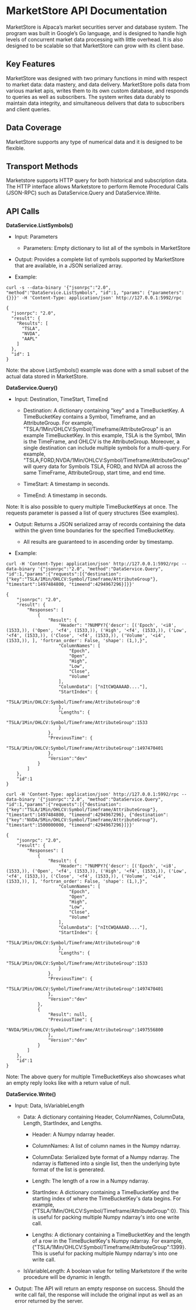 # MarketStore API Documentation

MarketStore is Alpaca’s market securities server and database system. The program was built in Google’s Go language, and is designed to handle high levels of concurrent market data processing with little overhead. It is also designed to be scalable so that MarketStore can grow with its client base.

## Key Features

MarketStore was designed with two primary functions in mind with respect to market data: data mastery, and data delivery. MarketStore polls data from various market apis, writes them to its own custom database, and responds to queries as well as subscribers. The system writes data durably to maintain data integrity, and simultaneous delivers that data to subscribers and client queries.

## Data Coverage

MarketStore supports any type of numerical data and it is designed to be flexible.

## Transport Methods

Marketstore supports HTTP query for both historical and subscription data. The HTTP interface allows Marketstore to perform Remote Procedural Calls (JSON-RPC) such as DataService.Query and DataService.Write.

## API Calls

**DataService.ListSymbols()**

* Input: Parameters

	* Parameters: Empty dictionary to list all of the symbols in MarketStore   

* Output: Provides a complete list of symbols supported by MarketStore that are available, in a JSON serialized array.

* Example:

```curl -s --data-binary '{"jsonrpc":"2.0", "method":"DataService.ListSymbols", "id":1, "params": {"parameters": {}}}' -H 'Content-Type: application/json' http://127.0.0.1:5992/rpc```
```
{
  "jsonrpc": "2.0",
  "result": {
    "Results": [
      "TSLA",
      "NVDA",
      "AAPL"
    ]
  },
  "id": 1
}
```
Note: the above ListSymbols() example was done with a small subset of the actual data stored in MarketStore.

**DataService.Query()**

* Input: Destination, TimeStart, TimeEnd

	* Destination: A dictionary containing "key" and a TimeBucketKey. A TimeBucketKey contains a Symbol, Timeframe, and an AttributeGroup. For example, "TSLA/1Min/OHLCV:Symbol/Timeframe/AttributeGroup" is an example TimeBucketKey. In this example, TSLA is the Symbol, 1Min is the TimeFrame, and OHLCV is the AttributeGroup. Moreover, a single destination can include multiple symbols for a multi-query. For example, "TSLA,FORD,NVDA/1Min/OHLCV:Symbol/Timeframe/AttributeGroup" will query data for Symbols TSLA, FORD, and NVDA all across the same TimeFrame, AttributeGroup, start time, and end time.

	* TimeStart: A timestamp in seconds.

	* TimeEnd: A timestamp in seconds.

Note: It is also possible to query multiple TimeBucketKeys at once. The requests parameter is passed a list of query structures (See examples).

* Output: Returns a JSON serialized array of records containing the data within the given time boundaries for the specified TimeBucketKey.

    * All results are guaranteed to in ascending order by timestamp.

* Example:

```curl -H 'Content-Type: application/json' http://127.0.0.1:5992/rpc --data-binary '{"jsonrpc":"2.0", "method":"DataService.Query", "id":1,"params":{"requests":[{"destination":{"key":"TSLA/1Min/OHLCV:Symbol/Timeframe/AttributeGroup"}, "timestart":1497484800, "timeend":4294967296}]}}'```
```
{
	"jsonrpc": "2.0",
	"result": {
		"Responses": [
			{
				"Result": {
					"Header": "?NUMPY?{'descr': [('Epoch', '<i8', (1533,)), ('Open', '<f4', (1533,)), ('High', '<f4', (1533,)), ('Low', '<f4', (1533,)), ('Close', '<f4', (1533,)), ('Volume', '<i4', (1533,)), ], 'fortran_order': False, 'shape': (1,),}",
					"ColumnNames": [
						"Epoch",
						"Open",
						"High",
						"Low",
						"Close",
						"Volume"
					],
					"ColumnData": ["nItCWQAAAAD...."],
					"StartIndex": {
						"TSLA/1Min/OHLCV:Symbol/Timeframe/AttributeGroup":0
					},
					"Lengths": {
						"TSLA/1Min/OHLCV:Symbol/Timeframe/AttributeGroup":1533
					}
				},
				"PreviousTime": {
					"TSLA/1Min/OHLCV:Symbol/Timeframe/AttributeGroup":1497470401
				},
				"Version":"dev"
			}
		]
	},
	"id":1
}
```

```curl -H 'Content-Type: application/json' http://127.0.0.1:5992/rpc --data-binary '{"jsonrpc":"2.0", "method":"DataService.Query", "id":1,"params":{"requests":[{"destination":{"key":"TSLA/1Min/OHLCV:Symbol/Timeframe/AttributeGroup"}, "timestart":1497484800, "timeend":4294967296}, {"destination":{"key":"NVDA/5Min/OHLCV:Symbol/Timeframe/AttributeGroup"}, "timestart":1500000000, "timeend":4294967296}]}}'```
```
{
	"jsonrpc": "2.0",
	"result": {
		"Responses": [
			{
				"Result": {
					"Header": "?NUMPY?{'descr': [('Epoch', '<i8', (1533,)), ('Open', '<f4', (1533,)), ('High', '<f4', (1533,)), ('Low', '<f4', (1533,)), ('Close', '<f4', (1533,)), ('Volume', '<i4', (1533,)), ], 'fortran_order': False, 'shape': (1,),}",
					"ColumnNames": [
						"Epoch",
						"Open",
						"High",
						"Low",
						"Close",
						"Volume"
					],
					"ColumnData": ["nItCWQAAAAD...."],
					"StartIndex": {
						"TSLA/1Min/OHLCV:Symbol/Timeframe/AttributeGroup":0
					},
					"Lengths": {
						"TSLA/1Min/OHLCV:Symbol/Timeframe/AttributeGroup":1533
					}
				},
				"PreviousTime": {
					"TSLA/1Min/OHLCV:Symbol/Timeframe/AttributeGroup":1497470401
				},
				"Version":"dev"
			},
			{
				"Result": null,
				"PreviousTime": {
					"NVDA/5Min/OHLCV:Symbol/Timeframe/AttributeGroup":1497556800
				},
				"Version":"dev"
			}
		]
	},
	"id":1
}
```
Note: The above query for multiple TimeBucketKeys also showcases what an empty reply looks like with a return value of null.

**DataService.Write()**

* Input: Data, IsVariableLength

	* Data: A dictionary containing Header, ColumnNames, ColumnData, Length, StartIndex, and Lengths.

		* Header: A Numpy ndarray header.

		* ColumnNames: A list of column names in the Numpy ndarray.

		* ColumnData: Serialized byte format of a Numpy ndarray. The ndarray is flattened into a single list, then the underlying byte format of the list is generated.

		* Length: The length of a row in a Numpy ndarray.

		* StartIndex: A dictionary containing a TimeBucketKey and the starting index of where the TimeBucketKey's data begins. For example, {"TSLA/1Min/OHLCV:Symbol/Timeframe/AttributeGroup":0}. This is useful for packing multiple Numpy ndarray's into one write call.

		* Lengths: A dictionary containing a TimeBucketKey and the length of a row in the TimeBucketKey's Numpy ndarray. For example, {"TSLA/1Min/OHLCV:Symbol/Timeframe/AttributeGroup":1399}. This is useful for packing multiple Numpy ndarray's into one write call.

	* IsVariableLength: A boolean value for telling Marketstore if the write procedure will be dynamic in length.
* Output: The API will return an empty response on success. Should the write call fail, the response will include the original input as well as an error returned by the server.
